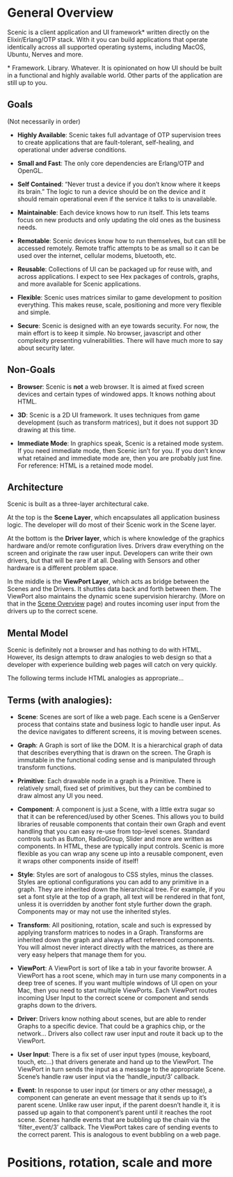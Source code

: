 # General Overview

Scenic is a client application and UI framework\* written directly on the Elixir/Erlang/OTP stack. With it you can build applications that operate identically across all supported operating systems, including MacOS, Ubuntu, Nerves and more.

\* Framework. Library. Whatever. It is opinionated on how UI should be built in a functional and highly available world. Other parts of the application are still up to you.

## Goals
(Not necessarily in order)

* **Highly Available**: Scenic takes full advantage of OTP supervision trees to create applications that are fault-tolerant, self-healing, and operational under adverse conditions.

* **Small and Fast**: The only core dependencies are Erlang/OTP and OpenGL.

* **Self Contained**: “Never trust a device if you don’t know where it keeps its brain.” The logic to run a device should be on the device and it should remain operational even if the service it talks to is unavailable.

* **Maintainable**: Each device knows how to run itself. This lets teams focus on new products and only updating the old ones as the business needs.

* **Remotable**: Scenic devices know how to run themselves, but can still be accessed remotely. Remote traffic attempts to be as small so it can be used over the internet, cellular modems, bluetooth, etc.

* **Reusable**: Collections of UI can be packaged up for reuse with, and across applications. I expect to see Hex packages of controls, graphs, and more available for Scenic applications.

* **Flexible**: Scenic uses matrices similar to game development  to position everything. This makes reuse, scale, positioning and more very flexible and simple.

* **Secure**: Scenic is designed with an eye towards security. For now, the main effort is to keep it simple. No browser, javascript and other complexity presenting vulnerabilities. There will have much more to say about security later.

## Non-Goals

* **Browser**: Scenic is **not** a web browser. It is aimed at fixed screen devices and certain types of windowed apps. It knows nothing about HTML.

* **3D**: Scenic is a 2D UI framework. It uses techniques from game development (such as transform matrices), but it does not support 3D drawing at this time.

* **Immediate Mode**: In graphics speak, Scenic is a retained mode system. If you need immediate mode, then Scenic isn’t for you. If you don’t know what retained and immediate mode are, then you are probably just fine. For reference: HTML is a retained mode model.

## Architecture

Scenic is built as a three-layer architectural cake.

At the top is the **Scene Layer**, which encapsulates all application business logic. The developer will do most of their Scenic work in the Scene layer.

At the bottom is the **Driver layer**, which is where knowledge of the graphics hardware and/or remote configuration lives. Drivers draw everything on the screen and originate the raw user input. Developers can write their own drivers, but that will be rare if at all. Dealing with Sensors and other hardware is a different problem space.

In the middle is the **ViewPort Layer**, which acts as bridge between the Scenes and the Drivers. It shuttles data back and forth between them. The ViewPort also maintains the dynamic scene supervision hierarchy. (More on that in the [Scene Overview](overview_scene.html) page) and routes incoming user input from the drivers up to the correct scene.

## Mental Model

Scenic is definitely not a browser and has nothing to do with HTML. However, its design attempts to draw analogies to web design so that a developer with experience building web pages will catch on very quickly.

The following terms include HTML analogies as appropriate…

## Terms (with analogies):

* **Scene**: Scenes are sort of like a web page. Each scene is a GenServer process that contains state and business logic to handle user input. As the device navigates to different screens, it is moving between scenes.

* **Graph**: A Graph is sort of like the DOM. It is a hierarchical graph of data that describes everything that is drawn on the screen. The Graph is immutable in the functional coding sense and is manipulated through transform functions.

* **Primitive**: Each drawable node in a graph is a Primitive. There is relatively small, fixed set of primitives, but they can be combined to draw almost any UI you need.

* **Component**: A component is just a Scene, with a little extra sugar so that it can be referenced/used by other Scenes. This allows you to build libraries of reusable components that contain their own Graph and event handling that you can easy re-use from top-level scenes. Standard controls such as Button, RadioGroup, Slider and more are written as components. In HTML, these are typically input controls. Scenic is more flexible as you can wrap any scene up into a reusable component, even it wraps other components inside of itself!

* **Style**: Styles are sort of analogous to CSS styles, minus the classes. Styles are optional configurations you can add to any primitive in a graph. They are inherited down the hierarchical tree. For example, if you set a font style at the top of a graph, all text will be rendered in that font, unless it is overridden by another font style further down the graph. Components may or may not use the inherited styles.

* **Transform**: All positioning, rotation, scale and such is expressed by applying transform matrices to nodes in a Graph. Transforms are inherited down the graph and always affect referenced components. You will almost never interact directly with the matrices, as there are very easy helpers that manage them for you.

* **ViewPort**: A ViewPort is sort of like a tab in your favorite browser. A ViewPort has a root scene, which may in turn use many components in a deep tree of scenes. If you want multiple windows of UI open on your Mac, then you need to start multiple ViewPorts. Each ViewPort routes incoming User Input to the correct scene or component and sends graphs down to the drivers.

* **Driver**: Drivers know nothing about scenes, but are able to render Graphs to a specific device. That could be a graphics chip, or the network… Drivers also collect raw user input and route it back up to the ViewPort.

* **User Input**: There is a fix set of user input types (mouse, keyboard, touch, etc…) that drivers generate and hand up to the ViewPort. The ViewPort in turn sends the input as a message to the appropriate Scene. Scene’s handle raw user input via the ‘handle_input/3’ callback.

* **Event**: In response to user input (or timers or any other message), a component can generate an event message that it sends up to it’s parent scene. Unlike raw user input, if the parent doesn’t handle it, it is passed up again to that component’s parent until it reaches the root scene. Scenes handle events that are bubbling up the chain via the ‘filter_event/3’ callback. The ViewPort takes care of sending events to the correct parent. This is analogous to event bubbling on a web page.



# Positions, rotation, scale and more


